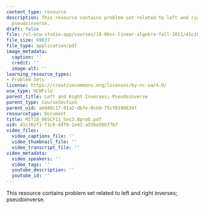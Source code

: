 ```yaml
---
content_type: resource
description: This resource contains problem set related to left and right inverses;
  pseudoinverse.
draft: false
file: /ol-ocw-studio-app/courses/18-06sc-linear-algebra-fall-2011/41c162f1f1c6d4f61e42a556a56b77bf_MIT18_06SCF11_Ses3.8prob.pdf
file_size: 69037
file_type: application/pdf
image_metadata:
  caption: ''
  credit: ''
  image-alt: ''
learning_resource_types:
- Problem Sets
license: https://creativecommons.org/licenses/by-nc-sa/4.0/
ocw_type: OCWFile
parent_title: Left and Right Inverses; Pseudoinverse
parent_type: CourseSection
parent_uid: ab040c17-91a2-dbfe-0cb9-75cf0190634f
resourcetype: Document
title: MIT18_06SCF11_Ses3.8prob.pdf
uid: 41c162f1-f1c6-d4f6-1e42-a556a56b77bf
video_files:
  video_captions_file: ''
  video_thumbnail_file: ''
  video_transcript_file: ''
video_metadata:
  video_speakers: ''
  video_tags: ''
  youtube_description: ''
  youtube_id: ''
---
```

This resource contains problem set related to left and right inverses; pseudoinverse.